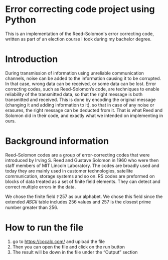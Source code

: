 # Error correcting code project using Python

This is an implementation of the Reed-Solomon's error correcting code, written as part of an election course I took during my bachelor degree.

# Introduction
During transmission of information using unreliable communication channels, noise can be added to the information causing it to be corrupted. In that case, wrong data can be received, or some data can be lost.
Error correcting codes, such as Reed-Solomon’s code, are techniques to enable reliability of the transmitted data, so that the right message is both transmitted and received.
This is done by encoding the original message (changing it and adding information to it), so that in case of any noise or erasures, the right message can be deducted from it.
That is what Reed and Solomon did in their code, and exactly what we intended on implementing in ours.

# Background information
Reed–Solomon codes are a group of error-correcting codes that were introduced by Irving S. Reed and Gustave Solomon in 1960 who were then staff members of MIT Lincoln Laboratory.
The codes are broadly used and today they are mainly used in customer technologies, satellite communication, storage systems and so on.
RS codes are preformed on blocks of data treated as a set of finite field elements. They can detect and correct multiple errors in the data.

We chose the finite field 𝔽257 as our alphabet. We chose this field since the extended 𝐴𝑆𝐶𝐼𝐼 table includes 256 values and 257 is the closest prime number greater than 256.

# How to run the file
1. go to https://cocalc.com/ and upload the file
2. Then you can open the file and click on the run button
3. The result will be down in the file under the “Output” section
